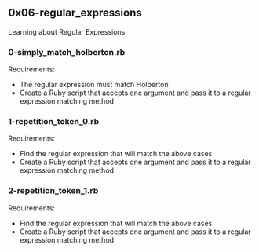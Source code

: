 ## 0x06-regular_expressions
Learning about Regular Expressions

### 0-simply_match_holberton.rb
Requirements:
* The regular expression must match Holberton
* Create a Ruby script that accepts one argument and pass it to a regular expression matching method

### 1-repetition_token_0.rb
Requirements:
* Find the regular expression that will match the above cases
* Create a Ruby script that accepts one argument and pass it to a regular expression matching method

### 2-repetition_token_1.rb
Requirements:
* Find the regular expression that will match the above cases
* Create a Ruby script that accepts one argument and pass it to a regular expression matching method
